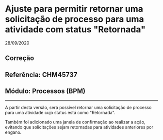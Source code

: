 # Ajuste para permitir retornar uma solicitação de processo para uma atividade com status "Retornada"
28/09/2020
## Correção
## Referência: CHM45737
## Módulo: Processos (BPM)
***

A partir desta versão, será possível retornar uma solicitação de processo para uma atividade cujo status está como "Retornada".

Também foi adicionado uma janela de confirmação ao realizar a ação, evitando que solicitações sejam retornadas para atividades anteriores por engano.
